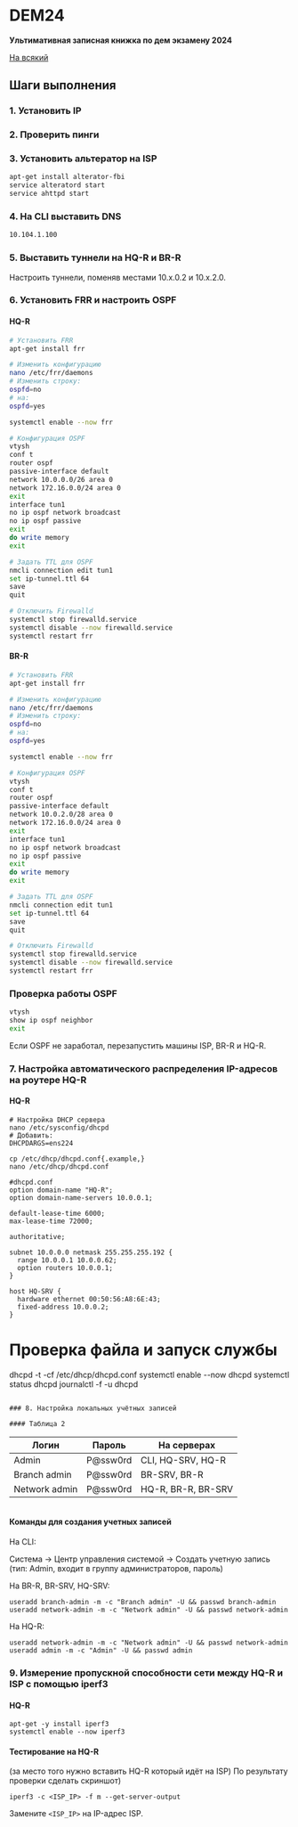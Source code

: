 # DEM24
**Ультимативная записная книжка по дем экзамену 2024**

[На всякий](https://github.com/NyashMan/DEMO2024)

## Шаги выполнения

### 1. Установить IP
### 2. Проверить пинги
### 3. Установить альтератор на ISP

```bash
apt-get install alterator-fbi
service alteratord start
service ahttpd start
```

### 4. На CLI выставить DNS

```bash
10.104.1.100
```

### 5. Выставить туннели на HQ-R и BR-R

Настроить туннели, поменяв местами 10.x.0.2 и 10.x.2.0.

### 6. Установить FRR и настроить OSPF

#### HQ-R

```bash
# Установить FRR
apt-get install frr

# Изменить конфигурацию
nano /etc/frr/daemons
# Изменить строку:
ospfd=no
# на:
ospfd=yes

systemctl enable --now frr

# Конфигурация OSPF
vtysh
conf t
router ospf
passive-interface default
network 10.0.0.0/26 area 0
network 172.16.0.0/24 area 0
exit
interface tun1
no ip ospf network broadcast
no ip ospf passive
exit
do write memory
exit
```

```bash
# Задать TTL для OSPF
nmcli connection edit tun1
set ip-tunnel.ttl 64
save
quit
```

```bash
# Отключить Firewalld
systemctl stop firewalld.service
systemctl disable --now firewalld.service
systemctl restart frr
```

#### BR-R

```bash
# Установить FRR
apt-get install frr

# Изменить конфигурацию
nano /etc/frr/daemons
# Изменить строку:
ospfd=no
# на:
ospfd=yes

systemctl enable --now frr

# Конфигурация OSPF
vtysh
conf t
router ospf
passive-interface default
network 10.0.2.0/28 area 0
network 172.16.0.0/24 area 0
exit
interface tun1
no ip ospf network broadcast
no ip ospf passive
exit
do write memory
exit
```

```bash
# Задать TTL для OSPF
nmcli connection edit tun1
set ip-tunnel.ttl 64
save
quit
```

```bash
# Отключить Firewalld
systemctl stop firewalld.service
systemctl disable --now firewalld.service
systemctl restart frr
```

### Проверка работы OSPF

```bash
vtysh
show ip ospf neighbor
exit
```

Если OSPF не заработал, перезапустить машины ISP, BR-R и HQ-R.

### 7. Настройка автоматического распределения IP-адресов на роутере HQ-R

#### HQ-R

```
# Настройка DHCP сервера
nano /etc/sysconfig/dhcpd
# Добавить:
DHCPDARGS=ens224

cp /etc/dhcp/dhcpd.conf{.example,}
nano /etc/dhcp/dhcpd.conf
```
```
#dhcpd.conf
option domain-name "HQ-R";
option domain-name-servers 10.0.0.1;

default-lease-time 6000;
max-lease-time 72000;

authoritative;

subnet 10.0.0.0 netmask 255.255.255.192 {
  range 10.0.0.1 10.0.0.62;
  option routers 10.0.0.1;
}

host HQ-SRV {
  hardware ethernet 00:50:56:A8:6E:43;
  fixed-address 10.0.0.2;
}
```

# Проверка файла и запуск службы
dhcpd -t -cf /etc/dhcp/dhcpd.conf
systemctl enable --now dhcpd
systemctl status dhcpd
journalctl -f -u dhcpd
```

### 8. Настройка локальных учётных записей

#### Таблица 2
```

| Логин         | Пароль    | На серверах           |
|---------------|-----------|-----------------------|
| Admin         | P@ssw0rd  | CLI, HQ-SRV, HQ-R     |
| Branch admin  | P@ssw0rd  | BR-SRV, BR-R          |
| Network admin | P@ssw0rd  | HQ-R, BR-R, BR-SRV    |
```
```
#### Команды для создания учетных записей

На CLI:


Система -> Центр управления системой -> Создать учетную запись (тип: Admin, входит в группу администраторов, пароль)


На BR-R, BR-SRV, HQ-SRV:

```
useradd branch-admin -m -c "Branch admin" -U && passwd branch-admin
useradd network-admin -m -c "Network admin" -U && passwd network-admin
```

На HQ-R:

```
useradd network-admin -m -c "Network admin" -U && passwd network-admin
useradd admin -m -c "Admin" -U && passwd admin
```


### 9. Измерение пропускной способности сети между HQ-R и ISP с помощью iperf3

#### HQ-R

```
apt-get -y install iperf3
systemctl enable --now iperf3
```

#### Тестирование на HQ-R
(за место того нужно вставить HQ-R который идёт на ISP)
По результату проверки сделать скриншот)
```
iperf3 -c <ISP_IP> -f m --get-server-output
```

Замените `<ISP_IP>` на IP-адрес ISP.
